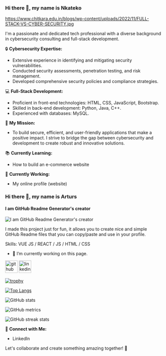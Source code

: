 ### Hi there 👋, my name is Nkateko

https://www.chitkara.edu.in/blogs/wp-content/uploads/2022/11/FULL-STACK-VS-CYBER-SECURITY.jpg


I'm a passionate and dedicated tech professional with a diverse background in cybersecurity consulting and full-stack development.

🔒 **Cybersecurity Expertise:**
- Extensive experience in identifying and mitigating security vulnerabilities.
- Conducted security assessments, penetration testing, and risk management.
- Developed comprehensive security policies and compliance strategies.


💻 **Full-Stack Development:**
- Proficient in front-end technologies: HTML, CSS, JavaScript, Bootstrap.
- Skilled in back-end development: Python, Java, C++.
- Experienced with databases: MySQL.


🌟 **My Mission:**
- To build secure, efficient, and user-friendly applications that make a positive impact. I strive to bridge the gap between cybersecurity and development to create robust and innovative solutions.


📚 **Currently Learning:**
- How to build an e-commerce website


🔭 **Currently Working:**
- My online profile (website)

### Hi there 👋, my name is Arturs
#### I am GitHub Readme Generator's creator
![I am GitHub Readme Generator's creator](https://www.chitkara.edu.in/blogs/wp-content/uploads/2022/11/FULL-STACK-VS-CYBER-SECURITY.jpg)

I made this project just for fun, it allows you to create nice and simple GitHub Readme files that you can copy/paste and use in your profile.

Skills: VUE JS / REACT / JS / HTML / CSS

- 🔭 I’m currently working on this page. 


[<img src='https://cdn.jsdelivr.net/npm/simple-icons@3.0.1/icons/github.svg' alt='github' height='40'>](https://github.com/nkateko75)  [<img src='https://cdn.jsdelivr.net/npm/simple-icons@3.0.1/icons/linkedin.svg' alt='linkedin' height='40'>](https://www.linkedin.com/in/https://www.linkedin.com/in/nkateko-princess-maluleke-b35b8b204//)  

[![trophy](https://github-profile-trophy.vercel.app/?username=nkateko75)](https://github.com/ryo-ma/github-profile-trophy)

[![Top Langs](https://github-readme-stats.vercel.app/api/top-langs/?username=nkateko75)](https://github.com/anuraghazra/github-readme-stats)

![GitHub stats](https://github-readme-stats.vercel.app/api?username=nkateko75&show_icons=true&count_private=true)  

![GitHub metrics](https://metrics.lecoq.io/nkateko75)  

![GitHub streak stats](https://streak-stats.demolab.com/?user=nkateko75)  




  
🔗 **Connect with Me:**
- LinkedIn

Let's collaborate and create something amazing together! 🚀

